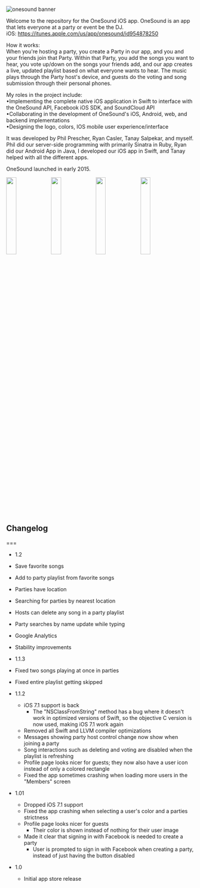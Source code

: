 ![onesound banner](https://cloud.githubusercontent.com/assets/7013639/12734371/09e6ac7c-c90e-11e5-8056-d2afd78a5a5a.png)

Welcome to the repository for the OneSound iOS app. OneSound is an app that lets everyone at a party or event be the DJ.<br />
iOS: https://itunes.apple.com/us/app/onesound/id954878250<br />

How it works:<br />
When you're hosting a party, you create a Party in our app, and you and your friends join that Party. Within that Party, you add the songs you want to hear, you vote up/down on the songs your friends add, and our app creates a live, updated playlist based on what everyone wants to hear. The music plays through the Party host's device, and guests do the voting and song submission through their personal phones. 

My roles in the project include:<br />
•Implementing the complete native iOS application in Swift to interface with the OneSound API, Facebook iOS SDK, and SoundCloud API<br />
•Collaborating in the development of OneSound's iOS, Android, web, and backend implementations<br />
•Designing the logo, colors, IOS mobile user experience/interface<br />


It was developed by Phil Prescher, Ryan Casler, Tanay Salpekar, and myself. Phil did our server-side programming with primarily Sinatra in Ruby, Ryan did our Android App in Java, I developed our iOS app in Swift, and Tanay helped with all the different apps. 

OneSound launched in early 2015.

<img src="https://cloud.githubusercontent.com/assets/7013639/12734567/6e4461c2-c90f-11e5-936a-6d8e754bbb7c.jpg" width="23%"></img> <img src="https://cloud.githubusercontent.com/assets/7013639/12734569/71505f2e-c90f-11e5-953f-f4b40174713d.jpg" width="23%"></img> <img src="https://cloud.githubusercontent.com/assets/7013639/12734571/73632512-c90f-11e5-8390-c3bfbac2fc70.jpg" width="23%"></img> <img src="https://cloud.githubusercontent.com/assets/7013639/12734574/75d4f2f8-c90f-11e5-8a3f-54bfea303b8c.jpg" width="23%"></img> 

## Changelog
===
* 1.2
 * Save favorite songs
 * Add to party playlist from favorite songs
 * Parties have location
 * Searching for parties by nearest location
 * Hosts can delete any song in a party playlist
 * Party searches by name update while typing
 * Google Analytics
 * Stability improvements

* 1.1.3
 * Fixed two songs playing at once in parties
 * Fixed entire playlist getting skipped

* 1.1.2
  * iOS 7.1 support is back 
    * The "NSClassFromString" method has a bug where it doesn't work in optimized versions of Swift, so the objective C version is now used, making iOS 7.1 work again
  * Removed all Swift and LLVM compiler optimizations
  * Messages showing party host control change now show when joining a party
  * Song interactions such as deleting and voting are disabled when the playlist is refreshing
  * Profile page looks nicer for guests; they now also have a user icon instead of only a colored rectangle
  * Fixed the app sometimes crashing when loading more users in the "Members" screen
  
* 1.01
  * Dropped iOS 7.1 support
  * Fixed the app crashing when selecting a user's color and a parties strictness
  * Profile page looks nicer for guests
    * Their color is shown instead of nothing for their user image
  * Made it clear that signing in with Facebook is needed to create a party
    * User is prompted to sign in with Facebook when creating a party, instead of just having the button disabled 
  
* 1.0
  * Initial app store release
